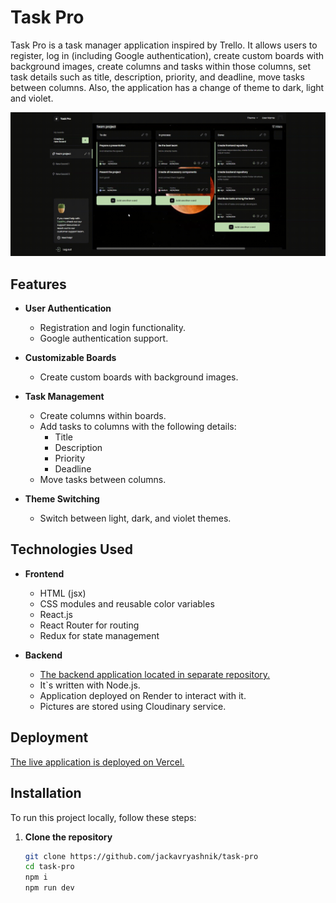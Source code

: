 # Task Pro

Task Pro is a task manager application inspired by Trello. It allows users to register, log in (including Google authentication), create custom boards with background images, create columns and tasks within those columns, set task details such as title, description, priority, and deadline, move tasks between columns. Also, the application has a change of theme to dark, light and violet.

![](https://github.com/jackavryashnik/task-pro/blob/main/src/vid/TaskProPreview.gif)

## Features

- **User Authentication**
  - Registration and login functionality.
  - Google authentication support.

- **Customizable Boards**
  - Create custom boards with background images.

- **Task Management**
  - Create columns within boards.
  - Add tasks to columns with the following details:
    - Title
    - Description
    - Priority
    - Deadline
  - Move tasks between columns.

- **Theme Switching**
  - Switch between light, dark, and violet themes.

## Technologies Used

- **Frontend**
  - HTML (jsx)
  - CSS modules and reusable color variables
  - React.js
  - React Router for routing
  - Redux for state management

- **Backend**
  - [The backend application located in separate repository.](https://github.com/AntonyIshchenko/tftpbetpapp)
  - It`s written with Node.js.
  - Application deployed on Render to interact with it.
  - Pictures are stored using Cloudinary service.

## Deployment

[The live application is deployed on Vercel.](https://task-pro-kohl.vercel.app)

## Installation

To run this project locally, follow these steps:

1. **Clone the repository**

   ```bash
   git clone https://github.com/jackavryashnik/task-pro
   cd task-pro
   npm i
   npm run dev

